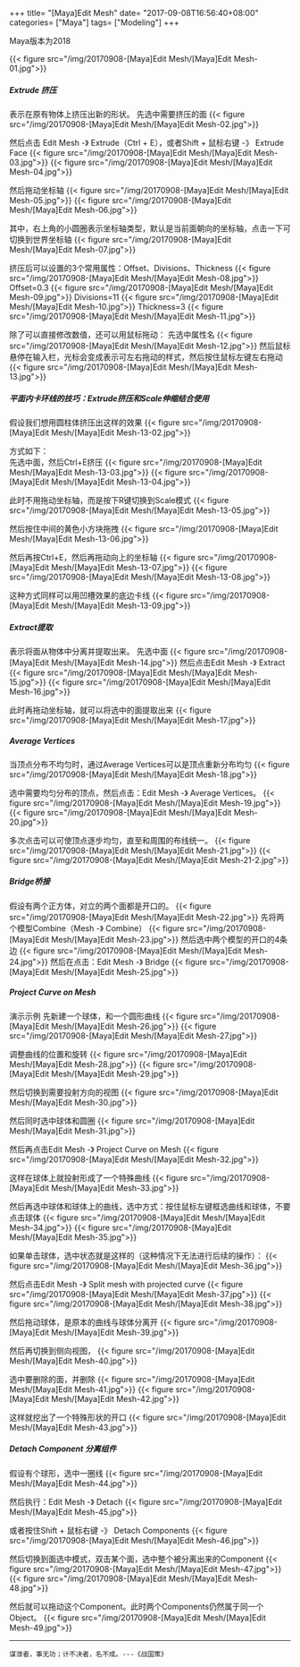 +++
title= "[Maya]Edit Mesh"
date= "2017-09-08T16:56:40+08:00"
categories= ["Maya"]
tags= ["Modeling"]
+++

Maya版本为2018

{{< figure src="/img/20170908-[Maya]Edit Mesh/[Maya]Edit Mesh-01.jpg">}}

##### Extrude 挤压
表示在原有物体上挤压出新的形状。
先选中需要挤压的面
{{< figure src="/img/20170908-[Maya]Edit Mesh/[Maya]Edit Mesh-02.jpg">}}

然后点击 Edit Mesh -》 Extrude（Ctrl + E），或者Shift + 鼠标右键 -》 Extrude Face
{{< figure src="/img/20170908-[Maya]Edit Mesh/[Maya]Edit Mesh-03.jpg">}}
{{< figure src="/img/20170908-[Maya]Edit Mesh/[Maya]Edit Mesh-04.jpg">}}

然后拖动坐标轴
{{< figure src="/img/20170908-[Maya]Edit Mesh/[Maya]Edit Mesh-05.jpg">}}
{{< figure src="/img/20170908-[Maya]Edit Mesh/[Maya]Edit Mesh-06.jpg">}}

其中，右上角的小圆圈表示坐标轴类型，默认是当前面朝向的坐标轴，点击一下可切换到世界坐标轴
{{< figure src="/img/20170908-[Maya]Edit Mesh/[Maya]Edit Mesh-07.jpg">}}

挤压后可以设置的3个常用属性：Offset、Divisions、Thickness
{{< figure src="/img/20170908-[Maya]Edit Mesh/[Maya]Edit Mesh-08.jpg">}}
Offset=0.3
{{< figure src="/img/20170908-[Maya]Edit Mesh/[Maya]Edit Mesh-09.jpg">}}
Divisions=11
{{< figure src="/img/20170908-[Maya]Edit Mesh/[Maya]Edit Mesh-10.jpg">}}
Thickness=3
{{< figure src="/img/20170908-[Maya]Edit Mesh/[Maya]Edit Mesh-11.jpg">}}

除了可以直接修改数值，还可以用鼠标拖动：
先选中属性名
{{< figure src="/img/20170908-[Maya]Edit Mesh/[Maya]Edit Mesh-12.jpg">}}
然后鼠标悬停在输入栏，光标会变成表示可左右拖动的样式，然后按住鼠标左键左右拖动
{{< figure src="/img/20170908-[Maya]Edit Mesh/[Maya]Edit Mesh-13.jpg">}}

##### 平面内卡环线的技巧：Extrude挤压和Scale伸缩结合使用
假设我们想用圆柱体挤压出这样的效果
{{< figure src="/img/20170908-[Maya]Edit Mesh/[Maya]Edit Mesh-13-02.jpg">}}

方式如下：  
先选中面，然后Ctrl+E挤压
{{< figure src="/img/20170908-[Maya]Edit Mesh/[Maya]Edit Mesh-13-03.jpg">}}
{{< figure src="/img/20170908-[Maya]Edit Mesh/[Maya]Edit Mesh-13-04.jpg">}}

此时不用拖动坐标轴，而是按下R键切换到Scale模式
{{< figure src="/img/20170908-[Maya]Edit Mesh/[Maya]Edit Mesh-13-05.jpg">}}

然后按住中间的黄色小方块拖拽
{{< figure src="/img/20170908-[Maya]Edit Mesh/[Maya]Edit Mesh-13-06.jpg">}}

然后再按Ctrl+E，然后再拖动向上的坐标轴
{{< figure src="/img/20170908-[Maya]Edit Mesh/[Maya]Edit Mesh-13-07.jpg">}}
{{< figure src="/img/20170908-[Maya]Edit Mesh/[Maya]Edit Mesh-13-08.jpg">}}

这种方式同样可以用凹槽效果的底边卡线
{{< figure src="/img/20170908-[Maya]Edit Mesh/[Maya]Edit Mesh-13-09.jpg">}}

##### Extract提取
表示将面从物体中分离并提取出来。
先选中面
{{< figure src="/img/20170908-[Maya]Edit Mesh/[Maya]Edit Mesh-14.jpg">}}
然后点击Edit Mesh -》 Extract
{{< figure src="/img/20170908-[Maya]Edit Mesh/[Maya]Edit Mesh-15.jpg">}}
{{< figure src="/img/20170908-[Maya]Edit Mesh/[Maya]Edit Mesh-16.jpg">}}

此时再拖动坐标轴，就可以将选中的面提取出来
{{< figure src="/img/20170908-[Maya]Edit Mesh/[Maya]Edit Mesh-17.jpg">}}

##### Average Vertices
当顶点分布不均匀时，通过Average Vertices可以是顶点重新分布均匀
{{< figure src="/img/20170908-[Maya]Edit Mesh/[Maya]Edit Mesh-18.jpg">}}

选中需要均匀分布的顶点，然后点击：Edit Mesh -》 Average Vertices。
{{< figure src="/img/20170908-[Maya]Edit Mesh/[Maya]Edit Mesh-19.jpg">}}
{{< figure src="/img/20170908-[Maya]Edit Mesh/[Maya]Edit Mesh-20.jpg">}}

多次点击可以可使顶点逐步均匀，直至和周围的布线统一。
{{< figure src="/img/20170908-[Maya]Edit Mesh/[Maya]Edit Mesh-21.jpg">}}
{{< figure src="/img/20170908-[Maya]Edit Mesh/[Maya]Edit Mesh-21-2.jpg">}}

##### Bridge桥接
假设有两个正方体，对立的两个面都是开口的。
{{< figure src="/img/20170908-[Maya]Edit Mesh/[Maya]Edit Mesh-22.jpg">}}
先将两个模型Combine（Mesh -》 Combine）
{{< figure src="/img/20170908-[Maya]Edit Mesh/[Maya]Edit Mesh-23.jpg">}}
然后选中两个模型的开口的4条边
{{< figure src="/img/20170908-[Maya]Edit Mesh/[Maya]Edit Mesh-24.jpg">}}
然后在点击：Edit Mesh -》 Bridge
{{< figure src="/img/20170908-[Maya]Edit Mesh/[Maya]Edit Mesh-25.jpg">}}

##### Project Curve on Mesh
演示示例
先新建一个球体，和一个圆形曲线
{{< figure src="/img/20170908-[Maya]Edit Mesh/[Maya]Edit Mesh-26.jpg">}}
{{< figure src="/img/20170908-[Maya]Edit Mesh/[Maya]Edit Mesh-27.jpg">}}

调整曲线的位置和旋转
{{< figure src="/img/20170908-[Maya]Edit Mesh/[Maya]Edit Mesh-28.jpg">}}
{{< figure src="/img/20170908-[Maya]Edit Mesh/[Maya]Edit Mesh-29.jpg">}}

然后切换到需要投射方向的视图
{{< figure src="/img/20170908-[Maya]Edit Mesh/[Maya]Edit Mesh-30.jpg">}}

然后同时选中球体和圆圈
{{< figure src="/img/20170908-[Maya]Edit Mesh/[Maya]Edit Mesh-31.jpg">}}

然后再点击Edit Mesh -》 Project Curve on Mesh
{{< figure src="/img/20170908-[Maya]Edit Mesh/[Maya]Edit Mesh-32.jpg">}}

这样在球体上就投射形成了一个特殊曲线
{{< figure src="/img/20170908-[Maya]Edit Mesh/[Maya]Edit Mesh-33.jpg">}}

然后再选中球体和球体上的曲线，选中方式：按住鼠标左键框选曲线和球体，不要点击球体
{{< figure src="/img/20170908-[Maya]Edit Mesh/[Maya]Edit Mesh-34.jpg">}}
{{< figure src="/img/20170908-[Maya]Edit Mesh/[Maya]Edit Mesh-35.jpg">}}

如果单击球体，选中状态就是这样的（这种情况下无法进行后续的操作）：
{{< figure src="/img/20170908-[Maya]Edit Mesh/[Maya]Edit Mesh-36.jpg">}}

然后点击Edit Mesh -》 Split mesh with projected curve
{{< figure src="/img/20170908-[Maya]Edit Mesh/[Maya]Edit Mesh-37.jpg">}}
{{< figure src="/img/20170908-[Maya]Edit Mesh/[Maya]Edit Mesh-38.jpg">}}

然后拖动球体，是原本的曲线与球体分离开
{{< figure src="/img/20170908-[Maya]Edit Mesh/[Maya]Edit Mesh-39.jpg">}}

然后再切换到侧向视图，
{{< figure src="/img/20170908-[Maya]Edit Mesh/[Maya]Edit Mesh-40.jpg">}}

选中要删除的面，并删除
{{< figure src="/img/20170908-[Maya]Edit Mesh/[Maya]Edit Mesh-41.jpg">}}
{{< figure src="/img/20170908-[Maya]Edit Mesh/[Maya]Edit Mesh-42.jpg">}}

这样就挖出了一个特殊形状的开口
{{< figure src="/img/20170908-[Maya]Edit Mesh/[Maya]Edit Mesh-43.jpg">}}

##### Detach Component 分离组件
假设有个球形，选中一圈线
{{< figure src="/img/20170908-[Maya]Edit Mesh/[Maya]Edit Mesh-44.jpg">}}

然后执行：Edit Mesh -》 Detach
{{< figure src="/img/20170908-[Maya]Edit Mesh/[Maya]Edit Mesh-45.jpg">}}

或者按住Shift + 鼠标右键 -》 Detach Components
{{< figure src="/img/20170908-[Maya]Edit Mesh/[Maya]Edit Mesh-46.jpg">}}

然后切换到面选中模式，双击某个面，选中整个被分离出来的Component
{{< figure src="/img/20170908-[Maya]Edit Mesh/[Maya]Edit Mesh-47.jpg">}}
{{< figure src="/img/20170908-[Maya]Edit Mesh/[Maya]Edit Mesh-48.jpg">}}

然后就可以拖动这个Component。此时两个Components仍然属于同一个Object。
{{< figure src="/img/20170908-[Maya]Edit Mesh/[Maya]Edit Mesh-49.jpg">}}

***
`谋泄者，事无功；计不决者，名不成。---《战国策》`
